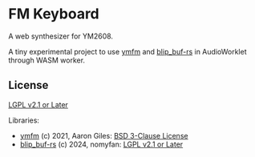# FM Keyboard

A web synthesizer for YM2608.

A tiny experimental project to use [ymfm](https://github.com/aaronsgiles/ymfm) and [blip_buf-rs](https://github.com/nomyfan/blip_buf-rs) in AudioWorklet through WASM worker.

## License

[LGPL v2.1 or Later](/LICENSE)

Libraries:

- [ymfm](https://github.com/aaronsgiles/ymfm) (c) 2021, Aaron Giles: [BSD 3-Clause License](https://github.com/aaronsgiles/ymfm/blob/main/LICENSE)
- [blip_buf-rs](https://github.com/nomyfan/blip_buf-rs) (c) 2024, nomyfan: [LGPL v2.1 or Later](https://github.com/nomyfan/blip_buf-rs/blob/main/LICENSE)
